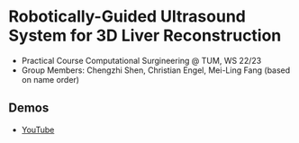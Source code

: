 # Robotically-Guided Ultrasound System for 3D Liver Reconstruction
- Practical Course Computational Surgineering @ TUM, WS 22/23
- Group Members: Chengzhi Shen, Christian Engel, Mei-Ling Fang (based on name order)
 
## Demos
- [YouTube](https://www.youtube.com/watch?v=aPelV1jQPiw&feature=youtu.be)
